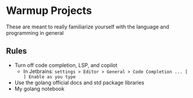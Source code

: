 # Warmup Projects

These are meant to really familiarize yourself with the language and programming in general


## Rules

- Turn off code completion, LSP, and copilot
  - In Jetbrains: `settings > Editor > General > Code Completion ... [ ] Enable as you type`
- Use the golang official docs and std package libraries
- My golang notebook